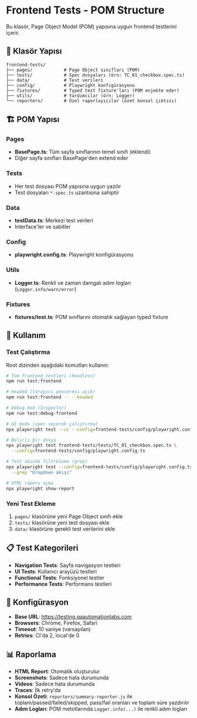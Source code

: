 # Frontend Tests - POM Structure

Bu klasör, Page Object Model (POM) yapısına uygun frontend testlerini içerir.

## 📁 Klasör Yapısı

```
frontend-tests/
├── pages/            # Page Object sınıfları (POM)
├── tests/            # Spec dosyaları (örn: TC_01_checkbox.spec.ts)
├── data/             # Test verileri
├── config/           # Playwright konfigürasyonu
├── fixtures/         # Typed test fixture'ları (POM enjekte eder)
├── utils/            # Yardımcılar (örn: Logger)
└── reporters/        # Özel raporlayıcılar (özet konsol çıktısı)
```

## 🏗️ POM Yapısı

### Pages

- **BasePage.ts**: Tüm sayfa sınıflarının temel sınıfı (eklendi)
- Diğer sayfa sınıfları BasePage'den extend eder

### Tests

- Her test dosyası POM yapısına uygun yazılır
- Test dosyaları `*.spec.ts` uzantısına sahiptir

### Data

- **testData.ts**: Merkezi test verileri
- Interface'ler ve sabitler

### Config

- **playwright.config.ts**: Playwright konfigürasyonu

### Utils

- **Logger.ts**: Renkli ve zaman damgalı adım logları (`Logger.info/warn/error`)

### Fixtures

- **fixtures/test.ts**: POM sınıflarını otomatik sağlayan typed fixture

## 🚀 Kullanım

### Test Çalıştırma

Root dizinden aşağıdaki komutları kullanın:

```bash
# Tüm frontend testleri (headless)
npm run test:frontend

# Headed (tarayıcı penceresi açık)
npm run test:frontend -- --headed

# Debug mod (Inspector)
npm run test:debug-frontend

# UI modu (spec seçerek çalıştırma)
npx playwright test --ui --config=frontend-tests/config/playwright.config.ts

# Belirli bir dosya
npx playwright test frontend-tests/tests/TC_01_checkbox.spec.ts \
  --config=frontend-tests/config/playwright.config.ts

# Test adında filtreleme (grep)
npx playwright test --config=frontend-tests/config/playwright.config.ts \
  --grep "Dropdown akışı"

# HTML raporu açma
npx playwright show-report
```

### Yeni Test Ekleme

1. `pages/` klasörüne yeni Page Object sınıfı ekle
2. `tests/` klasörüne yeni test dosyası ekle
3. `data/` klasörüne gerekli test verilerini ekle

## 📋 Test Kategorileri

- **Navigation Tests**: Sayfa navigasyon testleri
- **UI Tests**: Kullanıcı arayüzü testleri
- **Functional Tests**: Fonksiyonel testler
- **Performance Tests**: Performans testleri

## 🔧 Konfigürasyon

- **Base URL**: https://testing.qaautomationlabs.com
- **Browsers**: Chrome, Firefox, Safari
- **Timeout**: 10 saniye (varsayılan)
- **Retries**: CI'da 2, local'de 0

## 📊 Raporlama

- **HTML Report**: Otomatik oluşturulur
- **Screenshots**: Sadece hata durumunda
- **Videos**: Sadece hata durumunda
- **Traces**: İlk retry'da
- **Konsol Özeti**: `reporters/summary-reporter.js` ile toplam/passed/failed/skipped, pass/fail oranları ve toplam süre yazdırılır
- **Adım Logları**: POM metotlarında `Logger.info(...)` ile renkli adım logları
